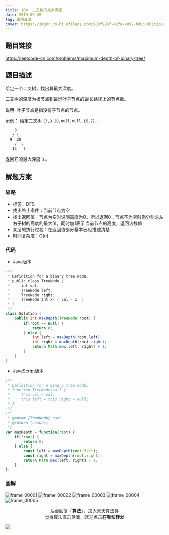 ```yaml
---
title: 104. 二叉树的最大深度
date: 2019-06-26
tag: 画解算法
cover: https://imgkr.cn-bj.ufileos.com/083f926f-42fa-4092-bd0c-963c2ce9105f.png
---
```


## 题目链接

https://leetcode-cn.com/problems/maximum-depth-of-binary-tree/

## 题目描述

给定一个二叉树，找出其最大深度。

二叉树的深度为根节点到最远叶子节点的最长路径上的节点数。

说明: 叶子节点是指没有子节点的节点。

示例：
给定二叉树 `[3,9,20,null,null,15,7]`，

```bash
    3
   / \
  9  20
    /  \
   15   7
```

返回它的最大深度 `3` 。

## 解题方案

### 思路

- 标签：DFS
- 找出终止条件：当前节点为空
- 找出返回值：节点为空时说明高度为0，所以返回0；节点不为空时则分别求左右子树的高度的最大值，同时加1表示当前节点的高度，返回该数值
- 某层的执行过程：在返回值部分基本已经描述清楚
- 时间复杂度：O(n)

### 代码

- Java版本

```Java
/**
 * Definition for a binary tree node.
 * public class TreeNode {
 *     int val;
 *     TreeNode left;
 *     TreeNode right;
 *     TreeNode(int x) { val = x; }
 * }
 */
class Solution {
    public int maxDepth(TreeNode root) {
        if(root == null) {
            return 0;
        } else {
            int left = maxDepth(root.left);
            int right = maxDepth(root.right);
            return Math.max(left, right) + 1;
        }
    }
}
```

- JavaScript版本

```JavaScript
/**
 * Definition for a binary tree node.
 * function TreeNode(val) {
 *     this.val = val;
 *     this.left = this.right = null;
 * }
 */
/**
 * @param {TreeNode} root
 * @return {number}
 */
var maxDepth = function(root) {
    if(!root) {
        return 0;
    } else {
        const left = maxDepth(root.left);
        const right = maxDepth(root.right);
        return Math.max(left, right) + 1;
    }
};
```


### 画解

![frame_00001](https://imgkr.cn-bj.ufileos.com/7431ff23-9991-41dd-9cc0-21c697ed7062.png)
![frame_00002](https://imgkr.cn-bj.ufileos.com/776f3c97-bf79-40bb-a105-b4ff87932b81.png)
![frame_00003](https://imgkr.cn-bj.ufileos.com/a9476711-f6fc-4b3b-8d71-2c09dc36b40e.png)
![frame_00004](https://imgkr.cn-bj.ufileos.com/8dbdd80d-4c5d-4e91-b58d-4e14f7ec165e.png)
![frame_00005](https://imgkr.cn-bj.ufileos.com/083f926f-42fa-4092-bd0c-963c2ce9105f.png)

<span style="display:block;text-align:center;">后台回复「<strong>算法</strong>」，加入天天算法群</span>
<span style="display:block;text-align:center;">觉得算法直击灵魂，欢迎点击<strong>在看</strong>和<strong>转发</strong></span>

![](https://imgkr.cn-bj.ufileos.com/f3e6917b-991c-4ef5-a29a-bb5d9af1273a.gif)